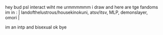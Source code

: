 hey bud psl interact wiht me urmmmmmm i draw and here are tge fandoms im in :
| landofthelustrous/housekinokuni, atsv/itsv, MLP, demonslayer, omori |

im an intp and bisexual ok bye 
